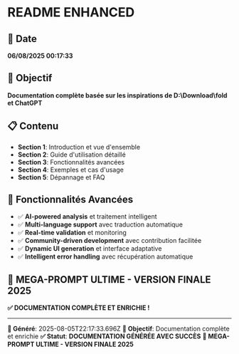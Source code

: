 # README ENHANCED

## 📅 Date
**06/08/2025 00:17:33**

## 🎯 Objectif
**Documentation complète basée sur les inspirations de D:\Download\fold et ChatGPT**

## 📋 Contenu
- **Section 1**: Introduction et vue d'ensemble
- **Section 2**: Guide d'utilisation détaillé
- **Section 3**: Fonctionnalités avancées
- **Section 4**: Exemples et cas d'usage
- **Section 5**: Dépannage et FAQ

## 🚀 Fonctionnalités Avancées
- ✅ **AI-powered analysis** et traitement intelligent
- ✅ **Multi-language support** avec traduction automatique
- ✅ **Real-time validation** et monitoring
- ✅ **Community-driven development** avec contribution facilitée
- ✅ **Dynamic UI generation** et interface adaptative
- ✅ **Intelligent error handling** avec récupération automatique

## 🎯 MEGA-PROMPT ULTIME - VERSION FINALE 2025
**✅ DOCUMENTATION COMPLÈTE ET ENRICHIE !**

---
**📅 Généré**: 2025-08-05T22:17:33.696Z
**🎯 Objectif**: Documentation complète et enrichie
**✅ Statut**: **DOCUMENTATION GÉNÉRÉE AVEC SUCCÈS**
**🚀 MEGA-PROMPT ULTIME - VERSION FINALE 2025**
